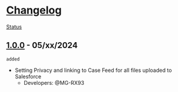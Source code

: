 # [Changelog](https://docs.gitlab.com/ee/development/changelog.html)

[Status](https://img.shields.io/badge/Status-Build-orange?style=plastic&logo=salesforce)

## [1.0.0]() - 05/xx/2024

  ```
  added
  ```
  - Setting Privacy and linking to Case Feed for all files uploaded to Salesforce
    - Developers: @MG-RX93

